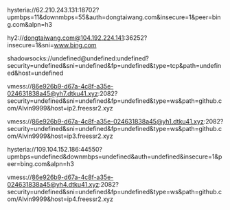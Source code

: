 hysteria://62.210.243.131:18702?upmbps=11&downmbps=55&auth=dongtaiwang.com&insecure=1&peer=bing.com&alpn=h3

hy2://dongtaiwang.com@104.192.224.141:36252?insecure=1&sni=www.bing.com

shadowsocks://undefined@undefined:undefined?security=undefined&sni=undefined&fp=undefined&type=tcp&path=undefined&host=undefined

vmess://86e926b9-d67a-4c8f-a35e-024631838a45@yh7.dtku41.xyz:2082?security=undefined&sni=undefined&fp=undefined&type=ws&path=github.com/Alvin9999&host=ip2.freessr2.xyz

vmess://86e926b9-d67a-4c8f-a35e-024631838a45@yh1.dtku41.xyz:2082?security=undefined&sni=undefined&fp=undefined&type=ws&path=github.com/Alvin9999&host=ip3.freessr2.xyz

hysteria://109.104.152.186:44550?upmbps=undefined&downmbps=undefined&auth=undefined&insecure=1&peer=bing.com&alpn=h3

vmess://86e926b9-d67a-4c8f-a35e-024631838a45@yh4.dtku41.xyz:2082?security=undefined&sni=undefined&fp=undefined&type=ws&path=github.com/Alvin9999&host=ip4.freessr2.xyz
